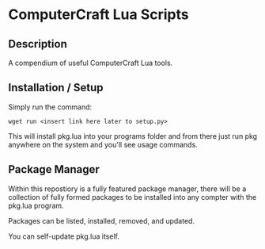 # ComputerCraft Lua Scripts

## Description
A compendium of useful ComputerCraft Lua tools.

## Installation / Setup 
Simply run the command: 
```
wget run <insert link here later to setup.py> 
```
This will install pkg.lua into your programs folder and from there just run
pkg anywhere on the system and you'll see usage commands. 

## Package Manager
Within this repostiory is a fully featured package manager, there
will be a collection of fully formed packages to be installed into 
any compter with the pkg.lua program.

Packages can be listed, installed, removed, and updated. 

You can self-update pkg.lua itself.






